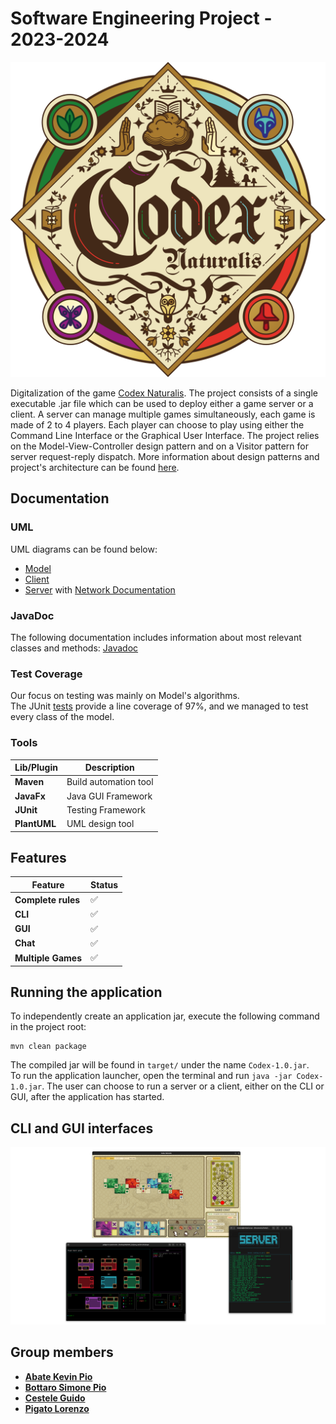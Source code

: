 # Software Engineering Project - 2023-2024

![alt text](src/main/resources/images/logo.png)

Digitalization of the game [Codex Naturalis](https://www.craniocreations.it/prodotto/codex-naturalis).
The project consists of a single executable .jar file which can be used to deploy either a game server or a client.
A server can manage multiple games simultaneously, each game is made of 2 to 4 players.
Each player can choose to play using either the Command Line Interface or the Graphical User Interface.
The project relies on the Model-View-Controller design pattern and on a Visitor pattern for server request-reply dispatch.
More information about design patterns and project's architecture can be found [here](deliverables/).

## Documentation

### UML

UML diagrams can be found below:

- [Model](deliverables/FinalUML/images/Model.png)
- [Client](deliverables/FinalUML/images/Client.png)
- [Server](deliverables/FinalUML/images/Server.png) with [Network Documentation](deliverables/NetworkLayerDocs/Network.md)

### JavaDoc

The following documentation includes information about most relevant classes and methods: [Javadoc](deliverables/JavaDoc/index.html)

### Test Coverage

Our focus on testing was mainly on Model's algorithms. <br/>
The JUnit [tests](src/test/java) provide a line coverage of 97%, and we managed to test every class of the model.

### Tools

| Lib/Plugin   | Description           |
|--------------|-----------------------|
| __Maven__    | Build automation tool |
| __JavaFx__   | Java GUI Framework    |
| __JUnit__    | Testing Framework     |
| __PlantUML__ | UML design tool       |

## Features

| Feature            | Status |
|--------------------|--------|
| __Complete rules__ | ✅      |
| __CLI__            | ✅      |
| __GUI__            | ✅      |
| __Chat__           | ✅      |
| __Multiple Games__ | ✅      |

## Running the application

To independently create an application jar, execute the following command in the project root:

```
mvn clean package
```

The compiled jar will be found in ```target/``` under the name ```Codex-1.0.jar```. <br />
To run the application launcher, open the terminal and run ```java -jar Codex-1.0.jar```.
The user can choose to run a server or a client, either on the CLI or GUI, after the application has started.

## CLI and GUI interfaces

![alt text](deliverables/UI/UI.png)

## Group members

- [__Abate Kevin Pio__](https://github.com/keevin16)
- [__Bottaro Simone Pio__](https://github.com/)
- [__Cestele Guido__](https://github.com/guido-cestele)
- [__Pigato Lorenzo__](https://github.com/lorenzo-pigato)
